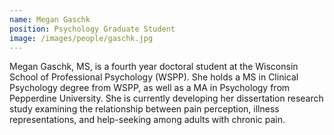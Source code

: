 ```yaml
---
name: Megan Gaschk
position: Psychology Graduate Student
image: /images/people/gaschk.jpg
---
```

Megan Gaschk, MS, is a fourth year doctoral student at the Wisconsin School of Professional Psychology (WSPP). She holds a MS in Clinical Psychology degree from WSPP, as well as a MA in Psychology from Pepperdine University. She is currently developing her dissertation research study examining the relationship between pain perception, illness representations, and help-seeking among adults with chronic pain.
